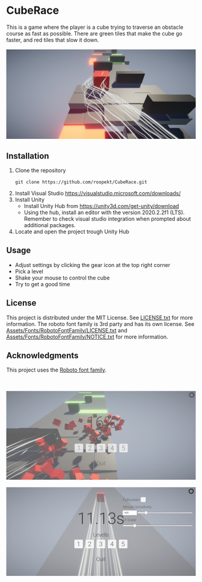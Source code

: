# CubeRace 

This is a game where the player is a cube trying to traverse an obstacle course as fast as possible.
There are green tiles that make the cube go faster, and red tiles that slow it down.
<br></br>
![gameplay](https://github.com/roopekt/CubeRace/blob/main/ReadmeData/gameplay.png)

## Installation 

 1. Clone the repository
	```shell
	git clone https://github.com/roopekt/CubeRace.git
	```
2. Install Visual Studio
	https://visualstudio.microsoft.com/downloads/
3. Install Unity
	- Install Unity Hub from https://unity3d.com/get-unity/download
	- Using the hub, install  an editor with the version 2020.2.2f1 (LTS). Remember to check visual studio integration when prompted about additional packages.
4. Locate and open the project trough Unity Hub

## Usage 

- Adjust settings by clicking the gear icon at the top right corner
- Pick a level
- Shake your mouse to control the cube
- Try to get a good time

## License 

This project is distributed under the MIT License. See [LICENSE.txt](https://github.com/roopekt/CubeRace/blob/main/LICENSE.txt) for more information. The roboto font family is 3rd party and has its own license.
See [Assets/Fonts/RobotoFontFamily/LICENSE.txt](https://github.com/roopekt/CubeRace/blob/main/Assets/Fonts/RobotoFontFamily/LICENSE.txt) and [Assets/Fonts/RobotoFontFamily/NOTICE.txt](https://github.com/roopekt/CubeRace/blob/main/Assets/Fonts/RobotoFontFamily/NOTICE.txt) for more information.

## Acknowledgments 

This project uses the [Roboto font family](https://fonts.google.com/specimen/Roboto).

<br></br>
![death screen with cool explosion](https://github.com/roopekt/CubeRace/blob/main/ReadmeData/death_screen.png)
<br></br>
![win screen and settings UI](https://github.com/roopekt/CubeRace/blob/main/ReadmeData/win.png)